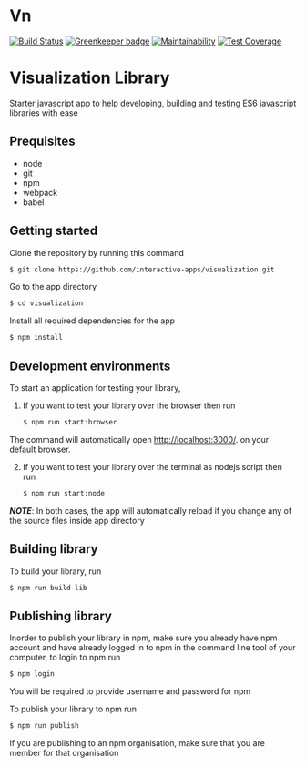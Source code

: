 # Vn

[![Build Status](https://travis-ci.org/interactive-apps/visualization.svg?branch=master)](https://travis-ci.org/interactive-apps/visualization)
[![Greenkeeper badge](https://badges.greenkeeper.io/interactive-apps/visualization.svg)](https://greenkeeper.io/)
[![Maintainability](https://api.codeclimate.com/v1/badges/02ee03f17f8891ad73ed/maintainability)](https://codeclimate.com/github/interactive-apps/visualization/maintainability)
[![Test Coverage](https://api.codeclimate.com/v1/badges/02ee03f17f8891ad73ed/test_coverage)](https://codeclimate.com/github/interactive-apps/visualization/test_coverage)

# Visualization Library

Starter javascript app to help developing, building and testing ES6 javascript libraries with ease

## Prequisites

- node
- git
- npm
- webpack
- babel

## Getting started

Clone the repository by running this command

```bash
$ git clone https://github.com/interactive-apps/visualization.git
```

Go to the app directory

```bash
$ cd visualization
```

Install all required dependencies for the app

```bash
$ npm install
```

## Development environments

To start an application for testing your library,

1. If you want to test your library over the browser then run

   ```bash
   $ npm run start:browser
   ```

The command will automatically open [http://localhost:3000/](http://localhost:3000/). on your default browser.

2. If you want to test your library over the terminal as nodejs script then run

   ```bash
   $ npm run start:node
   ```

**_NOTE_**: In both cases, the app will automatically reload if you change any of the source files inside app directory

## Building library

To build your library, run

```bash
$ npm run build-lib
```

## Publishing library

Inorder to publish your library in npm, make sure you already have npm account and have already logged in to npm in the command line tool of your computer, to login to npm run

```bash
$ npm login
```

You will be required to provide username and password for npm

To publish your library to npm run

```bash
$ npm run publish
```

If you are publishing to an npm organisation, make sure that you are member for that organisation
